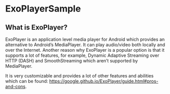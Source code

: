 # ExoPlayerSample

## What is ExoPlayer?
ExoPlayer is an application level media player for Android which provides an alternative to Android’s MediaPlayer. It can play audio/video both locally and over the Internet.
Another reason why ExoPlayer is a popular option is that it supports a lot of features, for example, Dynamic Adaptive Streaming over HTTP (DASH) and SmoothStreaming which aren’t supported by MediaPlayer. 

It is very customizable and provides a lot of other features and abilities which can be found: https://google.github.io/ExoPlayer/guide.html#pros-and-cons.
